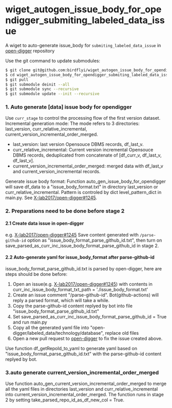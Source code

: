 # wiget_autogen_issue_body_for_opendigger_submiting_labeled_data_issue
A wiget  to auto-generate issue_body for `submiting_labeled_data_issue` in [open-digger](https://github.com/X-lab2017/open-digger) repository 

Use the git command to update submodules:

```bash
$ git clone git@github.com:birdflyi/wiget_autogen_issue_body_for_opendigger_submiting_labeled_data_issue.git
$ cd wiget_autogen_issue_body_for_opendigger_submiting_labeled_data_issue/db_feature_data_fusion/
$ git pull
$ git submodule deinit --all
$ git submodule sync --recursive
$ git submodule update --init --recursive
```

### 1. Auto generate [data] issue body for opendigger
Use `curr_stage` to control the processing flow of the first version dataset.
Incremental generation mode: The mode refers to 3 directories: last_version, curr_relative_incremental, current_version_incremental_order_merged.

- last_version: last version Opensouce DBMS records, df_last_v.
- curr_relative_incremental: Current version incremental Opensouce DBMS records, deduplicated from concatenate of [df_curr_v, df_last_v, df_last_v].
- current_version_incremental_order_merged: merged data with df_last_v and current_version_incremental records.

Generate issue body format: Function auto_gen_issue_body_for_opendigger will save df_data to a "issue_body_format.txt" in directory last_version or curr_relative_incremental. 
Pattern is controled by dict level_pattern_dict in main.py. See [X-lab2017/open-digger#1245](https://github.com/X-lab2017/open-digger/issues/1245).

### 2. Preparations need to be done before stage 2
#### 2.1 Create data issue in open-digger
e.g. [X-lab2017/open-digger#1245](https://github.com/X-lab2017/open-digger/issues/1245)
Save content generated with `/parse-github-id` option as "issue_body_format_parse_github_id.txt", then turn on save_parsed_as_curr_inc_issue_body_format_parse_github_id in stage 2.

#### 2.2 Auto-generate yaml for issue_body_format after parse-github-id
issue_body_format_parse_github_id.txt is parsed by open-digger, here are steps should be done before:
  1) Open an issue(e.g. [X-lab2017/open-digger#1245](https://github.com/X-lab2017/open-digger/issues/1245)) with contents in curr_inc_issue_body_format_txt_path = './issue_body_format.txt'
  2) Create an issue comment "/parse-github-id". Bot(github-actions) will reply a parsed format, which will take a while.
  3) Copy the parse-github-id content replyed by bot into file "issue_body_format_parse_github_id.txt"
  4) Set save_parsed_as_curr_inc_issue_body_format_parse_github_id = True and run main.py
  5) Copy all the generated yaml file into "open-digger/labeled_data/technology/database", replace old files
  6) Open a new pull request to [open-digger](https://github.com/X-lab2017/open-digger) to fix the issue created above.

Use function df_getRepoId_to_yaml to generate yaml based on "issue_body_format_parse_github_id.txt" with the parse-github-id content replyed by bot.

### 3.auto generate current_version_incremental_order_merged
Use function auto_gen_current_version_incremental_order_merged to merge all the yaml files in directories last_version and curr_relative_incremental into current_version_incremental_order_merged.
The function runs in stage 2 by setting take_parsed_repo_id_as_df_new_col = True.
